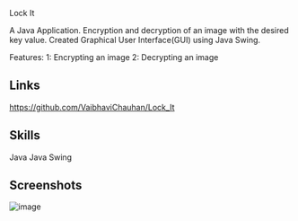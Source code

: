 
Lock It

A Java Application. 
Encryption and decryption of an image with the desired key value.
Created Graphical User Interface(GUI) using Java Swing.

Features:
1: Encrypting an image
2: Decrypting an image

##  Links
https://github.com/VaibhaviChauhan/Lock_It

##  Skills
Java
Java Swing

## Screenshots
 ![image](https://user-images.githubusercontent.com/46136886/146793197-ba91b4ac-3296-40cf-a7af-827a211a11e0.png)



